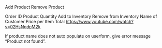 Add Product
Remove Product

Order ID
Product
Quantity
Add to Inventory
Remove from Inventory
Name of Customer
Price per Item
Total
https://www.youtube.com/watch?v=02HsNqdpM2k

If product name does not auto populate on userform, give error message “Product not found”.


